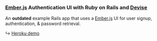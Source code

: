 ### [Ember.js] Authentication UI with Ruby on Rails and [Devise]

An **outdated** example Rails app that uses a [Ember.js] UI for user signup, authentication, & password retrieval.

↪ [Heroku demo](http://ember-devise.herokuapp.com)

[ember.js]: http://emberjs.com
[devise]: https://github.com/plataformatec/devise
